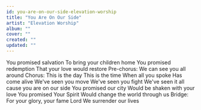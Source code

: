 ```yaml
---
id: you-are-on-our-side-elevation-worship
title: "You Are On Our Side"
artist: "Elevation Worship"
album: ""
cover: ""
created: ""
updated: ""
---
```


You promised salvation
To bring your children home
You promised redemption
That your love would restore
Pre-chorus:
We can see you all around
Chorus:
This is the day
This is the time
When all you spoke
Has come alive
We've seen you move
We've seen you fight
We've seen it all cause you are on our side
You promised our city
Would be shaken with your love
You promised Your Spirit
Would change the world through us
Bridge:
For your glory, your fame Lord
We surrender our lives